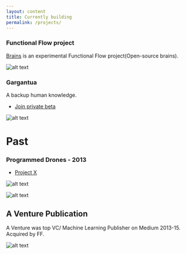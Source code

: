 ```yaml
---
layout: content
title: Currently building 
permalink: /projects/
---
```


### Functional Flow project

[Brains](https://github.com/allenleein/brains) is an experimental Functional Flow project(Open-source brains). 

![alt text](http://lambdageneration.com/wp-content/uploads/2014/10/original-animated.gif "Logo Title Text 1")

### Gargantua
A backup human knowledge.

- [ Join private beta ](https://upscri.be/e57947/)


![alt text](https://i.imgur.com/1nLWkHH.png "Logo Title Text 1")


# Past 
### Programmed Drones - 2013
- [Project X](https://vimeo.com/111901733)

![alt text](https://media.giphy.com/media/l3mZ5zogGcnzNzbqM/giphy.gif "Logo Title Text 1")


![alt text](https://i.imgur.com/pNz5FOm.jpg "Logo Title Text 1")




## A Venture Publication
A Venture was top VC/ Machine Learning Publisher on Medium 2013-15. Acquired by FF.

![alt text](https://i.imgur.com/4bY53O8.jpg "Logo Title Text 1")


